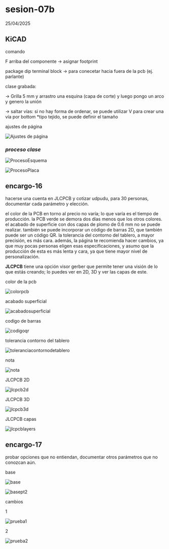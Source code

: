 # sesion-07b

25/04/2025

## KiCAD

comando

F arriba del componente → asignar footprint

package dip
terminal block → para conecetar hacia fuera de la pcb (ej. parlante)

clase grabada:

→ Grilla 5 mm y arrastro una esquina (capa de corte) y luego pongo un arco y genero la unión

→ saltar vías: si no hay forma de ordenar, se puede utilizar V para crear una vía por bottom  *tipo tejido, se puede definir el tamaño

ajustes de página

![Ajustes de página](https://github.com/user-attachments/assets/d673d40c-4682-4d99-9b78-3ab978e72661)

### __*proceso clase*__

![ProcesoEsquema](https://github.com/user-attachments/assets/1501a09e-be7a-45b2-8e7d-a7b5f9e39222)

![ProcesoPlaca](https://github.com/user-attachments/assets/95ff2961-6f17-4c2f-9122-0dded26ce7bf)

## encargo-16

hacerse una cuenta en JLCPCB y cotizar udpudu, para 30 personas, documentar cada parámetro y elección.

el color de la PCB en torno al precio no varía; lo que varía es el tiempo de producción. la PCB verde se demora dos días menos que los otros colores. el acabado de superficie con dos capas de plomo de 0.6 mm no se puede realizar. también se puede incorporar un código de barras 2D, que también puede ser un código QR. la tolerancia del contorno del tablero, a mayor precisión, es más cara. además, la página te recomienda hacer cambios, ya que muy pocas personas eligen esas especificaciones, y asumo que la producción de esta es más lenta y cara, ya que tiene mayor nivel de personalización. 

__JLCPCB__ tiene una opción visor gerber que permite tener una visión de lo que estás creando; lo puedes ver en 2D, 3D y ver las capas de este.

color de la pcb

![colorpcb](https://github.com/user-attachments/assets/33598a90-2df4-484a-8b55-d438dcafa2bd)

acabado superficial

![acabadosuperficial](https://github.com/user-attachments/assets/74c1744e-d4f8-4b05-b40d-5cf1991abdf5)

codigo de barras

![codigoqr](https://github.com/user-attachments/assets/e5f130d1-150a-4ab9-9c9f-5266f8895738)

tolerancia contorno del tablero

![toleranciacontornodetablero](https://github.com/user-attachments/assets/61d2e46e-e5b0-4fa1-af23-6f989aab80e3)

nota

![nota](https://github.com/user-attachments/assets/b93ee9a4-2bf6-4a8f-aaee-d75db19b9ee3)

JLCPCB 2D

![jlcpcb2d](https://github.com/user-attachments/assets/19228f2f-c66b-45e8-abd0-d5cc2b1729cb)

JLCPCB 3D

![jlcpcb3d](https://github.com/user-attachments/assets/206a8d58-946b-4387-9feb-d232bcd5ef0a)

JLCPCB capas

![jlcpcblayers](https://github.com/user-attachments/assets/32cf174b-e94a-40de-b08a-3942c4fbab80)

## encargo-17

probar opciones que no entiendan, documentar otros parámetros que no conozcan aún.

base

![base](https://github.com/user-attachments/assets/d7f32679-ce29-41d6-a4a5-dead61cca635)

![basept2](https://github.com/user-attachments/assets/c196114d-2ee5-4877-8b14-19b1d23d284a)

cambios 

1

![prueba1](https://github.com/user-attachments/assets/50d97f0e-6b07-417f-9eba-252bcfb74e27)


2

![prueba2](https://github.com/user-attachments/assets/a5ce5760-e82b-481d-ab02-ea4188259a4a)
